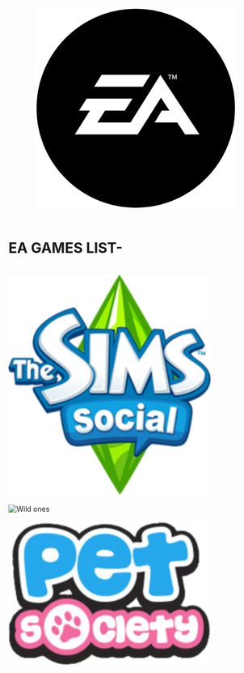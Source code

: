 <p align="center">
  <br>
  <img width="400" src="./logo.png" alt="EA GAMES">
  <br>
  <br>
</p>

# EA GAMES LIST-

<br>
<img width="400" src="./Sims.png" alt="The Sims Social">
</br>
  
<br>
<img width="400" src="./Wildones.png" alt="Wild ones">
</br>
  
<br>
<img width="400" src="./PetSociety.png" alt="Pet Society">
</br>
